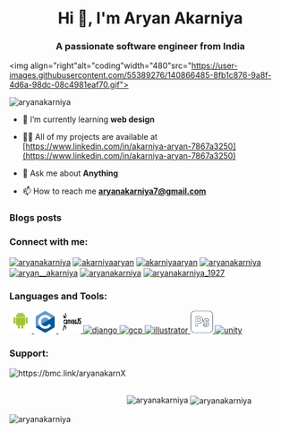 
<h1 align="center">Hi 👋, I'm Aryan Akarniya</h1>
<h3 align="center">A passionate software engineer from India</h3>

<img align="right"alt="coding"width="480"src="https://user-images.githubusercontent.com/55389276/140866485-8fb1c876-9a8f-4d6a-98dc-08c4981eaf70.gif">

<p align="left"> <img src="https://komarev.com/ghpvc/?username=aryanakarniya&label=Profile%20views&color=0e75b6&style=flat" alt="aryanakarniya" /> </p>

- 🌱 I’m currently learning **web design**

- 👨‍💻 All of my projects are available at [https://www.linkedin.com/in/akarniya-aryan-7867a3250](https://www.linkedin.com/in/akarniya-aryan-7867a3250)

- 💬 Ask me about **Anything**

- 📫 How to reach me **aryanakarniya7@gmail.com**

### Blogs posts
<!-- BLOG-POST-LIST:START -->
<!-- BLOG-POST-LIST:END -->

<h3 align="left">Connect with me:</h3>
<p align="left">
<a href="https://dev.to/aryanakarniya" target="blank"><img align="center" src="https://raw.githubusercontent.com/rahuldkjain/github-profile-readme-generator/master/src/images/icons/Social/devto.svg" alt="aryanakarniya" height="30" width="40" /></a>
<a href="https://twitter.com/akarniyaaryan" target="blank"><img align="center" src="https://raw.githubusercontent.com/rahuldkjain/github-profile-readme-generator/master/src/images/icons/Social/twitter.svg" alt="akarniyaaryan" height="30" width="40" /></a>
<a href="https://linkedin.com/in/akarniyaaryan" target="blank"><img align="center" src="https://raw.githubusercontent.com/rahuldkjain/github-profile-readme-generator/master/src/images/icons/Social/linked-in-alt.svg" alt="akarniyaaryan" height="30" width="40" /></a>
<a href="https://fb.com/aryanakarniya" target="blank"><img align="center" src="https://raw.githubusercontent.com/rahuldkjain/github-profile-readme-generator/master/src/images/icons/Social/facebook.svg" alt="aryanakarniya" height="30" width="40" /></a>
<a href="https://instagram.com/aryan__akarniya" target="blank"><img align="center" src="https://raw.githubusercontent.com/rahuldkjain/github-profile-readme-generator/master/src/images/icons/Social/instagram.svg" alt="aryan__akarniya" height="30" width="40" /></a>
<a href="https://www.youtube.com/c/aryanakarniya" target="blank"><img align="center" src="https://raw.githubusercontent.com/rahuldkjain/github-profile-readme-generator/master/src/images/icons/Social/youtube.svg" alt="aryanakarniya" height="30" width="40" /></a>
<a href="https://discord.gg/aryanakarniya_1927" target="blank"><img align="center" src="https://raw.githubusercontent.com/rahuldkjain/github-profile-readme-generator/master/src/images/icons/Social/discord.svg" alt="aryanakarniya_1927" height="30" width="40" /></a>
</p>

<h3 align="left">Languages and Tools:</h3>
<p align="left"> <a href="https://developer.android.com" target="_blank" rel="noreferrer"> <img src="https://raw.githubusercontent.com/devicons/devicon/master/icons/android/android-original-wordmark.svg" alt="android" width="40" height="40"/> </a> <a href="https://www.cprogramming.com/" target="_blank" rel="noreferrer"> <img src="https://raw.githubusercontent.com/devicons/devicon/master/icons/c/c-original.svg" alt="c" width="40" height="40"/> </a> <a href="https://canvasjs.com" target="_blank" rel="noreferrer"> <img src="https://raw.githubusercontent.com/Hardik0307/Hardik0307/master/assets/canvasjs-charts.svg" alt="canvasjs" width="40" height="40"/> </a> <a href="https://www.djangoproject.com/" target="_blank" rel="noreferrer"> <img src="https://cdn.worldvectorlogo.com/logos/django.svg" alt="django" width="40" height="40"/> </a> <a href="https://cloud.google.com" target="_blank" rel="noreferrer"> <img src="https://www.vectorlogo.zone/logos/google_cloud/google_cloud-icon.svg" alt="gcp" width="40" height="40"/> </a> <a href="https://www.adobe.com/in/products/illustrator.html" target="_blank" rel="noreferrer"> <img src="https://www.vectorlogo.zone/logos/adobe_illustrator/adobe_illustrator-icon.svg" alt="illustrator" width="40" height="40"/> </a> <a href="https://www.photoshop.com/en" target="_blank" rel="noreferrer"> <img src="https://raw.githubusercontent.com/devicons/devicon/master/icons/photoshop/photoshop-line.svg" alt="photoshop" width="40" height="40"/> </a> <a href="https://unity.com/" target="_blank" rel="noreferrer"> <img src="https://www.vectorlogo.zone/logos/unity3d/unity3d-icon.svg" alt="unity" width="40" height="40"/> </a> </p>

<h3 align="left">Support:</h3>
<p><a href="https://www.buymeacoffee.com/https://bmc.link/aryanakarnX"> <img align="left" src="https://cdn.buymeacoffee.com/buttons/v2/default-yellow.png" height="50" width="210" alt="https://bmc.link/aryanakarnX" /></a></p><br><br>

<p><img align="left" src="https://github-readme-stats.vercel.app/api/top-langs?username=aryanakarniya&show_icons=true&locale=en&layout=compact" alt="aryanakarniya" /></p>

<p>&nbsp;<img align="center" src="https://github-readme-stats.vercel.app/api?username=aryanakarniya&show_icons=true&locale=en" alt="aryanakarniya" /></p>

<p><img align="center" src="https://github-readme-streak-stats.herokuapp.com/?user=aryanakarniya&" alt="aryanakarniya" /></p>
